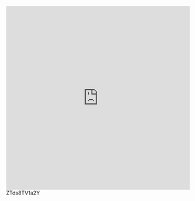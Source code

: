 <iframe src="https://youtube.com/embed/ZTds8TV1a2Y?feature=share" frameborder="0" height="500" width="500"></iframe>ZTds8TV1a2Y
